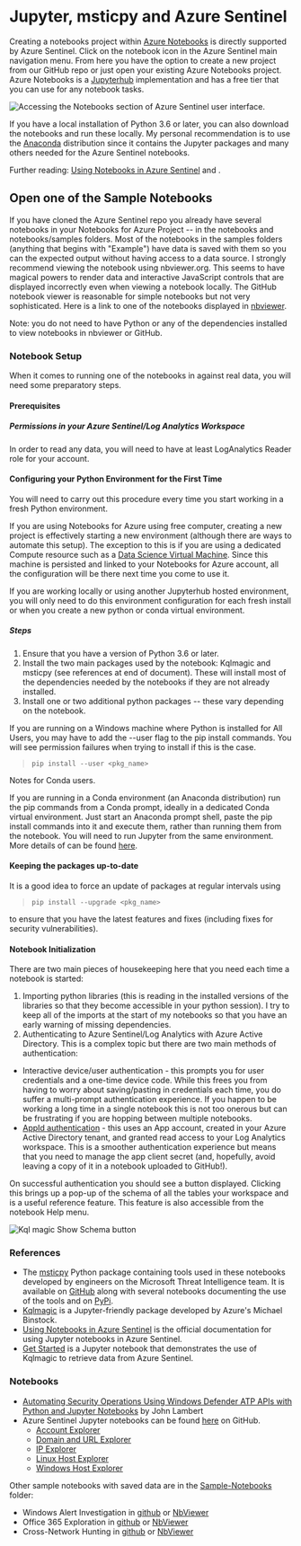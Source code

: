 # Jupyter, msticpy and Azure Sentinel

Creating a notebooks project within [Azure
Notebooks](https://notebooks.azure.com/) is directly supported by Azure
Sentinel. Click on the notebook icon in the Azure Sentinel main
navigation menu. From here you have the option to create a new project
from our GitHub repo or just open your existing Azure Notebooks project.
Azure Notebooks is a
[Jupyterhub](https://jupyterhub.readthedocs.io/en/stable/)
implementation and has a free tier that you can use for any notebook
tasks.

![Accessing the Notebooks section of Azure Sentinel user
interface.](_static/SentinelGettingStarted.png)

If you have a local installation of Python 3.6 or later, you can also
download the notebooks and run these locally. My personal recommendation
is to use the [Anaconda](https://www.anaconda.com/distribution/)
distribution since it contains the Jupyter packages and many others
needed for the Azure Sentinel notebooks.

Further reading: [Using Notebooks in Azure
Sentinel](https://docs.microsoft.com/en-us/azure/sentinel/notebooks) and
.

Open one of the Sample Notebooks
--------------------------------

If you have cloned the Azure Sentinel repo you already have several
notebooks in your Notebooks for Azure Project \-- in the notebooks and
notebooks/samples folders. Most of the notebooks in the samples folders
(anything that begins with \"Example\") have data is saved with them so
you can the expected output without having access to a data source. I
strongly recommend viewing the notebook using nbviewer.org. This seems
to have magical powers to render data and interactive JavaScript
controls that are displayed incorrectly even when viewing a notebook
locally. The GitHub notebook viewer is reasonable for simple notebooks
but not very sophisticated. Here is a link to one of the notebooks
displayed in
[nbviewer](https://nbviewer.jupyter.org/github/Azure/Azure-Sentinel-Notebooks/blob/master/Sample-Notebooks/Example%20-%20Step-by-Step%20Linux-Windows-Office%20Investigation.ipynb).

Note: you do not need to have Python or any of the dependencies
installed to view notebooks in nbviewer or GitHub.

### Notebook Setup

When it comes to running one of the notebooks in against real data, you
will need some preparatory steps.

#### Prerequisites

##### Permissions in your Azure Sentinel/Log Analytics Workspace

In order to read any data, you will need to have at least LogAnalytics
Reader role for your account.

#### Configuring your Python Environment for the First Time

You will need to carry out this procedure every time you start working
in a fresh Python environment.

If you are using Notebooks for Azure using free computer, creating a new
project is effectively starting a new environment (although there are
ways to automate this setup). The exception to this is if you are using
a dedicated Compute resource such as a [Data Science Virtual
Machine](https://azure.microsoft.com/en-us/services/virtual-machines/data-science-virtual-machines/).
Since this machine is persisted and linked to your Notebooks for Azure
account, all the configuration will be there next time you come to use
it.

If you are working locally or using another Jupyterhub hosted
environment, you will only need to do this environment configuration for
each fresh install or when you create a new python or conda virtual
environment.

##### Steps

1.  Ensure that you have a version of Python 3.6 or later.
2.  Install the two main packages used by the notebook: Kqlmagic and
    msticpy (see references at end of document). These will install most
    of the dependencies needed by the notebooks if they are not already
    installed.
3.  Install one or two additional python packages \-- these vary
    depending on the notebook.

If you are running on a Windows machine where Python is installed for
All Users, you may have to add the \--user flag to the pip install
commands. You will see permission failures when trying to install if
this is the case.

> `pip install --user <pkg_name>`

Notes for Conda users.

If you are running in a Conda environment (an Anaconda distribution) run
the pip commands from a Conda prompt, ideally in a dedicated Conda
virtual environment. Just start an Anaconda prompt shell, paste the pip
install commands into it and execute them, rather than running them from
the notebook. You will need to run Jupyter from the same environment.
More details of can be found
[here](https://www.anaconda.com/using-pip-in-a-conda-environment/).

#### Keeping the packages up-to-date

It is a good idea to force an update of packages at regular intervals
using

> `pip install --upgrade <pkg_name>`

to ensure that you have the latest features and fixes (including fixes
for security vulnerabilities).

#### Notebook Initialization

There are two main pieces of housekeeping here that you need each time a
notebook is started:

1.  Importing python libraries (this is reading in the installed
    versions of the libraries so that they become accessible in your
    python session). I try to keep all of the imports at the start of my
    notebooks so that you have an early warning of missing dependencies.
2.  Authenticating to Azure Sentinel/Log Analytics with Azure Active
    Directory. This is a complex topic but there are two main methods of
    authentication:

-   Interactive device/user authentication - this prompts you for user
    credentials and a one-time device code. While this frees you from
    having to worry about saving/pasting in credentials each time, you
    do suffer a multi-prompt authentication experience. If you happen to
    be working a long time in a single notebook this is not too onerous
    but can be frustrating if you are hopping between multiple
    notebooks.
-   [AppId
    authentication](https://docs.microsoft.com/en-us/azure/active-directory/develop/howto-create-service-principal-portal)
    \- this uses an App account, created in your Azure Active Directory
    tenant, and granted read access to your Log Analytics workspace.
    This is a smoother authentication experience but means that you need
    to manage the app client secret (and, hopefully, avoid leaving a
    copy of it in a notebook uploaded to GitHub!).

On successful authentication you should see a button displayed. Clicking
this brings up a pop-up of the schema of all the tables your workspace
and is a useful reference feature. This feature is also accessible from
the notebook Help menu.

![Kql magic Show Schema
button](_static/SentinelGettingStarted-KqlAuth.png)

### References

-   The [msticpy](https://github.com/microsoft/msticpy) Python package
    containing tools used in these notebooks developed by engineers on
    the Microsoft Threat Intelligence team. It is available on
    [GitHub](https://github.com/microsoft/msticpy) along with several
    notebooks documenting the use of the tools and on
    [PyPi](https://pypi.org/project/msticpy/).
-   [Kqlmagic](https://github.com/microsoft/jupyter-Kqlmagic) is a
    Jupyter-friendly package developed by Azure\'s Michael Binstock.
-   [Using Notebooks in Azure
    Sentinel](https://docs.microsoft.com/en-us/azure/sentinel/notebooks)
    is the official documentation for using Jupyter notebooks in Azure
    Sentinel.
-   [Get
    Started](https://github.com/Azure/Azure-Sentinel-Notebooks/blob/master/Get%20Started.ipynb)
    is a Jupyter notebook that demonstrates the use of Kqlmagic to
    retrieve data from Azure Sentinel.

### Notebooks

-   [Automating Security Operations Using Windows Defender ATP APIs with
    Python and Jupyter
    Notebooks](https://techcommunity.microsoft.com/t5/Windows-Defender-ATP/Automating-Security-Operations-Using-Windows-Defender-ATP-APIs/ba-p/294434)
    by John Lambert
-   Azure Sentinel Jupyter notebooks can be found
    [here](https://github.com/Azure/Azure-Sentinel-Notebooks) on GitHub.
    -   [Account
        Explorer](https://github.com/Azure/Azure-Sentinel-Notebooks/blob/master/Entity%20Explorer%20-%20Account.ipynb)
    -   [Domain and URL
        Explorer](https://github.com/Azure/Azure-Sentinel-Notebooks/blob/master/Entity%20Explorer%20-%20Domain%20%26%20URL.ipynb)
    -   [IP
        Explorer](https://github.com/Azure/Azure-Sentinel-Notebooks/blob/master/Entity%20Explorer%20-%20IP%20Address.ipynb)
    -   [Linux Host
        Explorer](https://github.com/Azure/Azure-Sentinel-Notebooks/blob/master/Entity%20Explorer%20-%20Linux%20Host.ipynb)
    -   [Windows Host
        Explorer](https://github.com/Azure/Azure-Sentinel-Notebooks/blob/master/Entity%20Explorer%20-%20Windows%20Host.ipynb)

Other sample notebooks with saved data are in the
[Sample-Notebooks](https://github.com/Azure/Azure-Sentinel-Notebooks/tree/master/Sample-Notebooks)
folder:

-   Windows Alert Investigation
    in [github](https://github.com/Azure/Azure-Sentinel-Notebooks/blob/master/Sample-Notebooks/Example%20-%20Guided%20Investigation%20-%20Process-Alerts.ipynb)
    or [NbViewer](https://nbviewer.jupyter.org/github/Azure/Azure-Sentinel-Notebooks/blob/master/Sample-Notebooks/Example%20-%20Guided%20Investigation%20-%20Process-Alerts.ipynb)
-   Office 365 Exploration
    in [github](https://github.com/Azure/Azure-Sentinel-Notebooks/blob/master/Sample-Notebooks/Example%20-%20Guided%20Hunting%20-%20Office365-Exploring.ipynb)
    or [NbViewer](https://nbviewer.jupyter.org/github/Azure/Azure-Sentinel-Notebooks/blob/master/Sample-Notebooks/Example%20-%20Guided%20Hunting%20-%20Office365-Exploring.ipynb)
-   Cross-Network Hunting
    in [github](https://github.com/Azure/Azure-Sentinel-Notebooks/blob/master/Sample-Notebooks/Example%20-%20Step-by-Step%20Linux-Windows-Office%20Investigation.ipynb)
    or [NbViewer](https://nbviewer.jupyter.org/github/Azure/Azure-Sentinel-Notebooks/blob/master/Sample-Notebooks/Example%20-%20Step-by-Step%20Linux-Windows-Office%20Investigation.ipynb)

